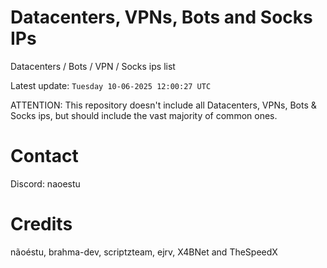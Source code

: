 # Datacenters, VPNs, Bots and Socks IPs
 
Datacenters / Bots / VPN / Socks ips list

Latest update: `Tuesday 10-06-2025 12:00:27 UTC` 

ATTENTION: This repository doesn't include all Datacenters, VPNs, Bots & Socks ips, 
but should include the vast majority of common ones.

# Contact
Discord: naoestu

# Credits
nãoéstu, brahma-dev, scriptzteam, ejrv, X4BNet and TheSpeedX
